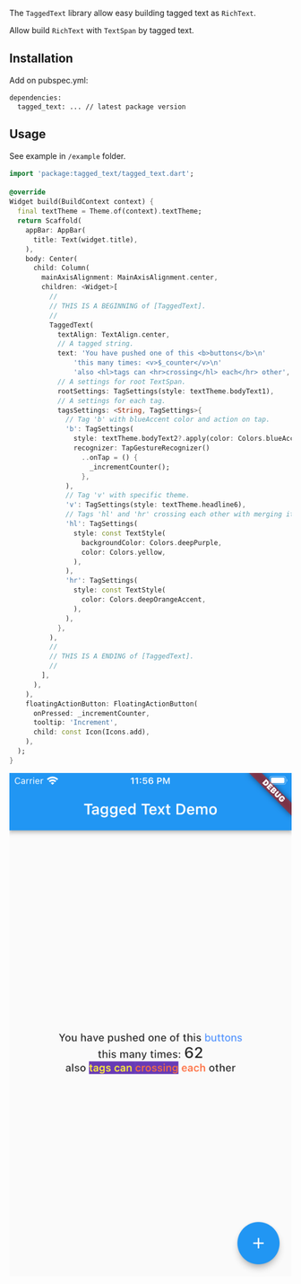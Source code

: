 <!-- 
This README describes the package. If you publish this package to pub.dev,
this README's contents appear on the landing page for your package.

For information about how to write a good package README, see the guide for
[writing package pages](https://dart.dev/guides/libraries/writing-package-pages). 

For general information about developing packages, see the Dart guide for
[creating packages](https://dart.dev/guides/libraries/create-library-packages)
and the Flutter guide for
[developing packages and plugins](https://flutter.dev/developing-packages). 
-->

The `TaggedText` library allow easy building tagged text as `RichText`.

Allow build `RichText` with `TextSpan` by tagged text.

## Installation

Add on pubspec.yml:

```
dependencies:
  tagged_text: ... // latest package version
```

## Usage

See example in `/example` folder. 

```dart
import 'package:tagged_text/tagged_text.dart';

@override
Widget build(BuildContext context) {
  final textTheme = Theme.of(context).textTheme;
  return Scaffold(
    appBar: AppBar(
      title: Text(widget.title),
    ),
    body: Center(
      child: Column(
        mainAxisAlignment: MainAxisAlignment.center,
        children: <Widget>[
          //
          // THIS IS A BEGINNING of [TaggedText].
          //
          TaggedText(
            textAlign: TextAlign.center,
            // A tagged string.
            text: 'You have pushed one of this <b>buttons</b>\n'
                'this many times: <v>$_counter</v>\n'
                'also <hl>tags can <hr>crossing</hl> each</hr> other',
            // A settings for root TextSpan.
            rootSettings: TagSettings(style: textTheme.bodyText1),
            // A settings for each tag.
            tagsSettings: <String, TagSettings>{
              // Tag 'b' with blueAccent color and action on tap.
              'b': TagSettings(
                style: textTheme.bodyText2?.apply(color: Colors.blueAccent),
                recognizer: TapGestureRecognizer()
                  ..onTap = () {
                    _incrementCounter();
                  },
              ),
              // Tag 'v' with specific theme.
              'v': TagSettings(style: textTheme.headline6),
              // Tags 'hl' and 'hr' crossing each other with merging its settings.
              'hl': TagSettings(
                style: const TextStyle(
                  backgroundColor: Colors.deepPurple,
                  color: Colors.yellow,
                ),
              ),
              'hr': TagSettings(
                style: const TextStyle(
                  color: Colors.deepOrangeAccent,
                ),
              ),
            },
          ),
          //
          // THIS IS A ENDING of [TaggedText].
          //
        ],
      ),
    ),
    floatingActionButton: FloatingActionButton(
      onPressed: _incrementCounter,
      tooltip: 'Increment',
      child: const Icon(Icons.add),
    ),
  );
}

```

![SimulatorScreenShot](example/SimulatorScreenShot.png)
